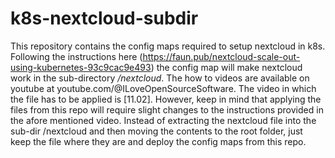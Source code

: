 # k8s-nextcloud-subdir
This repository contains the config maps required to setup nextcloud in k8s. Following the instructions here (https://faun.pub/nextcloud-scale-out-using-kubernetes-93c9cac9e493) the config map will make nextcloud work in the sub-directory <i>/nextcloud</i>. The how to videos are available on youtube at youtube.com/@ILoveOpenSourceSoftware. The video in which the file has to be applied is [11.02]. However, keep in mind that applying the files from this repo will require slight changes to the instructions provided in the afore mentioned video. Instead of extracting the nextcloud file into the sub-dir /nextcloud and then moving the contents to the root folder, just keep the file where they are and deploy the config maps from this repo.
